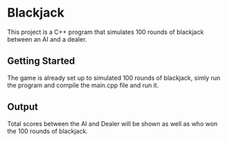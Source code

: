 # Blackjack
This project is a C++ program that simulates 100 rounds of blackjack between an AI and a dealer.

## Getting Started
The game is already set up to simulated 100 rounds of blackjack, simly run the program and compile the main.cpp file and run it.

## Output
Total scores between the AI and Dealer will be shown as well as who won the 100 rounds of blackjack.
